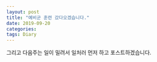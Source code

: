 ```yaml
---
layout: post
title: "예비군 훈련 갔다오겠습니다."
date: 2019-09-20
categories:
tags: Diary
---
```

<div style="display:none;">
</div>
그리고 다음주는 일이 밀려서 일처러 먼저 하고 포스트하겠습니다.
